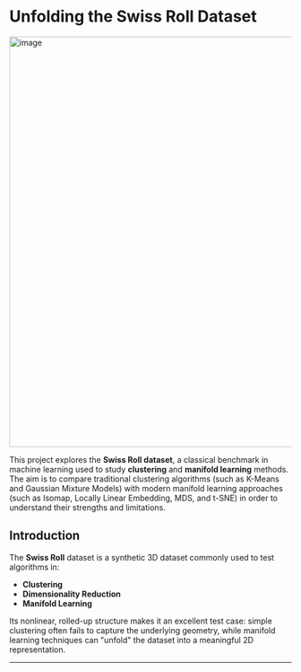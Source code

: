# Unfolding the Swiss Roll Dataset
<img width="741" height="731" alt="image" src="https://github.com/user-attachments/assets/02bb7b22-6942-47a6-90d9-062e07226e27" />

This project explores the **Swiss Roll dataset**, a classical benchmark in machine learning used to study **clustering** and **manifold learning** methods.  
The aim is to compare traditional clustering algorithms (such as K-Means and Gaussian Mixture Models) with modern manifold learning approaches (such as Isomap, Locally Linear Embedding, MDS, and t-SNE) in order to understand their strengths and limitations.  


## Introduction 

The **Swiss Roll** dataset is a synthetic 3D dataset commonly used to test algorithms in:  
- **Clustering**  
- **Dimensionality Reduction**  
- **Manifold Learning**  

Its nonlinear, rolled-up structure makes it an excellent test case: simple clustering often fails to capture the underlying geometry, while manifold learning techniques can "unfold" the dataset into a meaningful 2D representation.  

---
